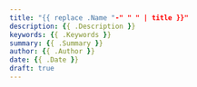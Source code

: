 ```yaml
---
title: "{{ replace .Name "-" " " | title }}"
description: {{ .Description }}
keywords: {{ .Keywords }}
summary: {{ .Summary }}
author: {{ .Author }}
date: {{ .Date }}
draft: true
---
```


